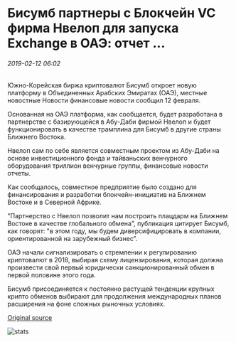 # Бисумб партнеры с Блокчейн VC фирма Нвелоп для запуска Exchange в ОАЭ: отчет ...

###### 2019-02-12 06:02

Южно-Корейская биржа криптовалют Бисумб откроет новую платформу в Объединенных Арабских Эмиратах (ОАЭ), местные новостные Новости финансовые новости сообщил 12 февраля.

Основанная на ОАЭ платформа, как сообщается, будет разработана в партнерстве с базирующейся в Абу-Даби фирмой Нвелоп и будет функционировать в качестве трамплина для Бисумб в другие страны Ближнего Востока.

Нвелоп сам по себе является совместным проектом из Абу-Даби на основе инвестиционного фонда и тайваньских венчурного оборудования триллион венчурные группы, финансовые новости отчеты.

Как сообщалось, совместное предприятие было создано для финансирования и разработки блокчейн-инициатив на Ближнем Востоке и в Северной Африке.

"Партнерство с Нвелоп позволит нам построить плацдарм на Ближнем Востоке в качестве глобального обмена", публикация цитирует Бисумб, как говорят: "в этом году, мы будем диверсифицировать в компании, ориентированной на зарубежный бизнес".

ОАЭ начали сигнализировать о стремлении к регулированию криптовалют в 2018, выбирая схему лицензирования, которая должна произвести свой первый юридически санкционированный обмен в первой половине этого года.

Бисумб присоединяется к постоянно растущей тенденции крупных крипто обменов выбирают для продолжения международных планов расширения на фоне сложных рыночных условиях.

[Original source](https://cointelegraph.com/news/bithumb-partners-with-blockchain-vc-firm-nvelop-to-launch-exchange-in-uae-report)

![stats](https://c.statcounter.com/11760860/0/a89fa40b/1/ "stats")